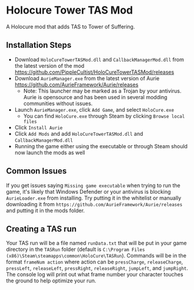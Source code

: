 # Holocure Tower TAS Mod
A Holocure mod that adds TAS to Tower of Suffering.
## Installation Steps
- Download `HoloCureTowerTASMod.dll` and `CallbackManagerMod.dll` from the latest version of the mod https://github.com/PippleCultist/HoloCureTowerTASMod/releases
- Download `AurieManager.exe` from the latest version of Aurie https://github.com/AurieFramework/Aurie/releases
    - Note: This launcher may be marked as a Trojan by your antivirus. Aurie is opensource and has been used in several modding communities without issues.
- Launch `AurieManager.exe`, click `Add Game`, and select `HoloCure.exe`
    - You can find `HoloCure.exe` through Steam by clicking `Browse local files`
- Click `Install Aurie`
- Click `Add Mods` and add `HoloCureTowerTASMod.dll` and `CallbackManagerMod.dll`
- Running the game either using the executable or through Steam should now launch the mods as well
## Common Issues
If you get issues saying `Missing game executable` when trying to run the game, it's likely that Windows Defender or your antivirus is blocking `AurieLoader.exe` from installing. Try putting it in the whitelist or manually downloading it from `https://github.com/AurieFramework/Aurie/releases` and putting it in the mods folder.
## Creating a TAS run
Your TAS run will be a file named `runData.txt` that will be put in your game directory in the `TASRun` folder (default is `C:\Program Files (x86)\Steam\steamapps\common\HoloCure\TASRun`).
Commands will be in the format `frameNum action` where action can be `pressCharge`, `releaseCharge`, `pressLeft`, `releaseLeft`, `pressRight`, `releaseRight`, `jumpLeft`, and `jumpRight`.
The console log will print out what frame number your character touches the ground to help optimize your run.
